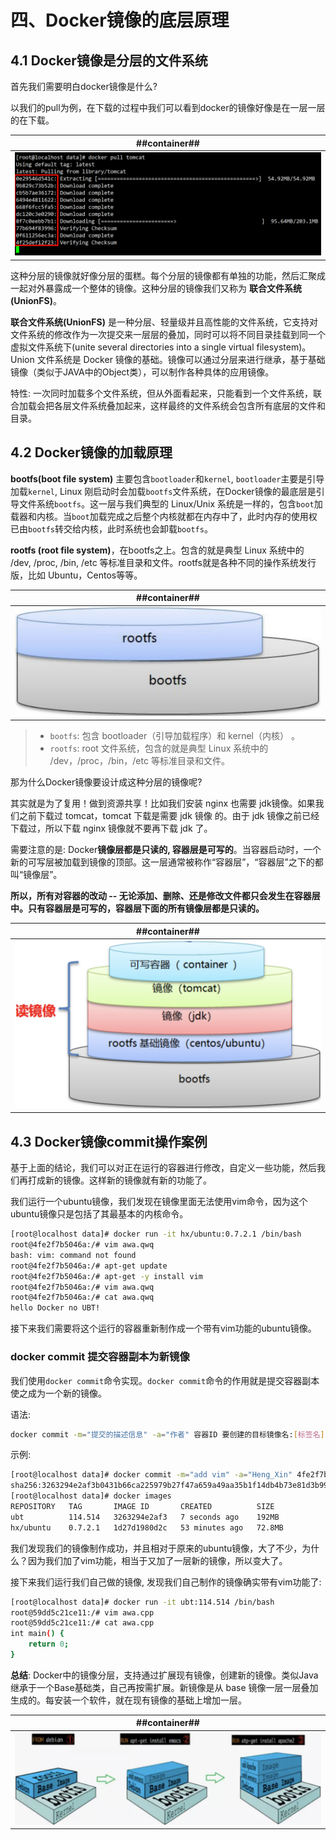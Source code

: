 # 四、Docker镜像的底层原理
## 4.1 Docker镜像是分层的文件系统
首先我们需要明白docker镜像是什么?

以我们的pull为例，在下载的过程中我们可以看到docker的镜像好像是在一层一层的在下载。

| ##container## |
|:--:|
|![Clip_2024-04-22_14-59-59.png ##w700##](./Clip_2024-04-22_14-59-59.png)|

这种分层的镜像就好像分层的蛋糕。每个分层的镜像都有单独的功能，然后汇聚成一起对外暴露成一个整体的镜像。这种分层的镜像我们又称为 **联合文件系统(UnionFS)**。

**联合文件系统(UnionFS)** 是一种分层、轻量级并且高性能的文件系统，它支持对文件系统的修改作为一次提交来一层层的叠加，同时可以将不同目录挂载到同一个虚拟文件系统下(unite several directories into a single virtual filesystem)。Union 文件系统是 Docker 镜像的基础。镜像可以通过分层来进行继承，基于基础镜像（类似于JAVA中的Object类），可以制作各种具体的应用镜像。

特性: 一次同时加载多个文件系统，但从外面看起来，只能看到一个文件系统，联合加载会把各层文件系统叠加起来，这样最终的文件系统会包含所有底层的文件和目录。

## 4.2 Docker镜像的加载原理
**bootfs(boot file system)** 主要包含`bootloader`和`kernel`, `bootloader`主要是引导加载`kernel`, Linux 刚启动时会加载`bootfs`文件系统，在Docker镜像的最底层是引导文件系统`bootfs`。这一层与我们典型的 Linux/Unix 系统是一样的，包含`boot`加载器和内核。当`boot`加载完成之后整个内核就都在内存中了，此时内存的使用权已由`bootfs`转交给内核，此时系统也会卸载`bootfs`。

**rootfs (root file system)**，在bootfs之上。包含的就是典型 Linux 系统中的 /dev, /proc, /bin, /etc 等标准目录和文件。rootfs就是各种不同的操作系统发行版，比如 Ubuntu，Centos等等。

| ##container## |
|:--:|
|![Clip_2024-04-22_15-04-10.png ##w500##](./Clip_2024-04-22_15-04-10.png)|

> - `bootfs`: 包含 bootloader（引导加载程序）和 kernel（内核） 。
> - `rootfs`: root 文件系统，包含的就是典型 Linux 系统中的 /dev，/proc，/bin，/etc 等标准目录和文件。

那为什么Docker镜像要设计成这种分层的镜像呢?

其实就是为了复用！做到资源共享！比如我们安装 nginx 也需要 jdk镜像。如果我们之前下载过 tomcat，tomcat 下载是需要 jdk 镜像 的。由于 jdk 镜像之前已经下载过，所以下载 nginx 镜像就不要再下载 jdk 了。

需要注意的是: Docker**镜像层都是只读的, 容器层是可写的**。当容器启动时，一个新的可写层被加载到镜像的顶部。这一层通常被称作“容器层”，“容器层”之下的都叫“镜像层”。

**所以，所有对容器的改动 -- 无论添加、删除、还是修改文件都只会发生在容器层中。只有容器层是可写的，容器层下面的所有镜像层都是只读的。**

| ##container## |
|:--:|
|![Clip_2024-04-22_15-07-47.png ##w500##](./Clip_2024-04-22_15-07-47.png)|

## 4.3 Docker镜像commit操作案例
基于上面的结论，我们可以对正在运行的容器进行修改，自定义一些功能，然后我们再打成新的镜像。这样新的镜像就有新的功能了。

我们运行一个ubuntu镜像，我们发现在镜像里面无法使用vim命令，因为这个ubuntu镜像只是包括了其最基本的内核命令。

```bash
[root@localhost data]# docker run -it hx/ubuntu:0.7.2.1 /bin/bash
root@4fe2f7b5046a:/# vim awa.qwq
bash: vim: command not found
root@4fe2f7b5046a:/# apt-get update
root@4fe2f7b5046a:/# apt-get -y install vim
root@4fe2f7b5046a:/# vim awa.qwq
root@4fe2f7b5046a:/# cat awa.qwq 
hello Docker no UBT!
```

接下来我们需要将这个运行的容器重新制作成一个带有vim功能的ubuntu镜像。

### docker commit 提交容器副本为新镜像

我们使用`docker commit`命令实现。`docker commit`命令的作用就是提交容器副本使之成为一个新的镜像。

语法:
```bash
docker commit -m="提交的描述信息" -a="作者" 容器ID 要创建的目标镜像名:[标签名]
```

示例:

```bash
[root@localhost data]# docker commit -m="add vim" -a="Heng_Xin" 4fe2f7b5046a ubt:114.514
sha256:3263294e2af3b0431b66ca225979b27f47a659a49aa35b1f14db4b73e81d3b99
[root@localhost data]# docker images
REPOSITORY   TAG       IMAGE ID       CREATED          SIZE
ubt          114.514   3263294e2af3   7 seconds ago    192MB
hx/ubuntu    0.7.2.1   1d27d1980d2c   53 minutes ago   72.8MB
```

我们发现我们的镜像制作成功，并且相对于原来的ubuntu镜像，大了不少，为什么？因为我们加了vim功能，相当于又加了一层新的镜像，所以变大了。

接下来我们运行我们自己做的镜像, 发现我们自己制作的镜像确实带有vim功能了:
```bash
[root@localhost data]# docker run -it ubt:114.514 /bin/bash
root@59dd5c21ce11:/# vim awa.cpp
root@59dd5c21ce11:/# cat awa.cpp 
int main() {
    return 0;
}
```

**总结**: Docker中的镜像分层，支持通过扩展现有镜像，创建新的镜像。类似Java继承于一个Base基础类，自己再按需扩展。新镜像是从 base 镜像一层一层叠加生成的。每安装一个软件，就在现有镜像的基础上增加一层。

| ##container## |
|:--:|
|![Clip_2024-04-22_15-18-17.png ##w800##](./Clip_2024-04-22_15-18-17.png)|
